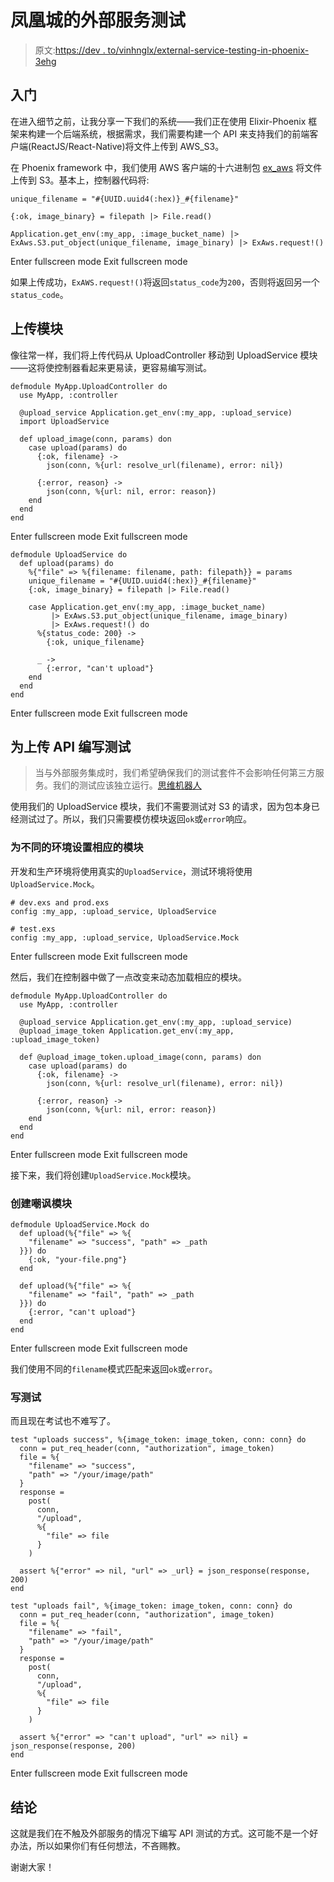 # 凤凰城的外部服务测试

> 原文:[https://dev . to/vinhnglx/external-service-testing-in-phoenix-3ehg](https://dev.to/vinhnglx/external-service-testing-in-phoenix-3ehg)

## 入门

在进入细节之前，让我分享一下我们的系统——我们正在使用 Elixir-Phoenix 框架来构建一个后端系统，根据需求，我们需要构建一个 API 来支持我们的前端客户端(ReactJS/React-Native)将文件上传到 AWS_S3。

在 Phoenix framework 中，我们使用 AWS 客户端的十六进制包 [ex_aws](https://github.com/ex-aws/ex_aws) 将文件上传到 S3。基本上，控制器代码将:

```
unique_filename = "#{UUID.uuid4(:hex)}_#{filename}"

{:ok, image_binary} = filepath |> File.read()

Application.get_env(:my_app, :image_bucket_name) |> ExAws.S3.put_object(unique_filename, image_binary) |> ExAws.request!() 
```

Enter fullscreen mode Exit fullscreen mode

如果上传成功，`ExAWS.request!()`将返回`status_code`为`200`，否则将返回另一个`status_code`。

## 上传模块

像往常一样，我们将上传代码从 UploadController 移动到 UploadService 模块——这将使控制器看起来更易读，更容易编写测试。

```
defmodule MyApp.UploadController do
  use MyApp, :controller

  @upload_service Application.get_env(:my_app, :upload_service)
  import UploadService

  def upload_image(conn, params) don
    case upload(params) do
      {:ok, filename} ->
        json(conn, %{url: resolve_url(filename), error: nil})

      {:error, reason} ->
        json(conn, %{url: nil, error: reason})
    end
  end
end 
```

Enter fullscreen mode Exit fullscreen mode

```
defmodule UploadService do
  def upload(params) do
    %{"file" => %{filename: filename, path: filepath}} = params
    unique_filename = "#{UUID.uuid4(:hex)}_#{filename}"
    {:ok, image_binary} = filepath |> File.read()

    case Application.get_env(:my_app, :image_bucket_name)
         |> ExAws.S3.put_object(unique_filename, image_binary)
         |> ExAws.request!() do
      %{status_code: 200} ->
        {:ok, unique_filename}

      _ ->
        {:error, "can't upload"}
    end
  end
end 
```

Enter fullscreen mode Exit fullscreen mode

## 为上传 API 编写测试

> 当与外部服务集成时，我们希望确保我们的测试套件不会影响任何第三方服务。我们的测试应该独立运行。[思维机器人](https://robots.thoughtbot.com/how-to-stub-external-services-in-tests)

使用我们的 UploadService 模块，我们不需要测试对 S3 的请求，因为包本身已经测试过了。所以，我们只需要模仿模块返回`ok`或`error`响应。

### 为不同的环境设置相应的模块

开发和生产环境将使用真实的`UploadService`，测试环境将使用`UploadService.Mock`。

```
# dev.exs and prod.exs
config :my_app, :upload_service, UploadService

# test.exs
config :my_app, :upload_service, UploadService.Mock 
```

Enter fullscreen mode Exit fullscreen mode

然后，我们在控制器中做了一点改变来动态加载相应的模块。

```
defmodule MyApp.UploadController do
  use MyApp, :controller

  @upload_service Application.get_env(:my_app, :upload_service)
  @upload_image_token Application.get_env(:my_app, :upload_image_token)

  def @upload_image_token.upload_image(conn, params) don
    case upload(params) do
      {:ok, filename} ->
        json(conn, %{url: resolve_url(filename), error: nil})

      {:error, reason} ->
        json(conn, %{url: nil, error: reason})
    end
  end
end 
```

Enter fullscreen mode Exit fullscreen mode

接下来，我们将创建`UploadService.Mock`模块。

### 创建嘲讽模块

```
defmodule UploadService.Mock do
  def upload(%{"file" => %{
    "filename" => "success", "path" => _path
  }}) do
    {:ok, "your-file.png"}
  end

  def upload(%{"file" => %{
    "filename" => "fail", "path" => _path
  }}) do
    {:error, "can't upload"}
  end
end 
```

Enter fullscreen mode Exit fullscreen mode

我们使用不同的`filename`模式匹配来返回`ok`或`error`。

### 写测试

而且现在考试也不难写了。

```
test "uploads success", %{image_token: image_token, conn: conn} do
  conn = put_req_header(conn, "authorization", image_token)
  file = %{
    "filename" => "success",
    "path" => "/your/image/path"
  }
  response =
    post(
      conn,
      "/upload",
      %{
        "file" => file
      }
    )

  assert %{"error" => nil, "url" => _url} = json_response(response, 200)
end

test "uploads fail", %{image_token: image_token, conn: conn} do
  conn = put_req_header(conn, "authorization", image_token)
  file = %{
    "filename" => "fail",
    "path" => "/your/image/path"
  }
  response =
    post(
      conn,
      "/upload",
      %{
        "file" => file
      }
    )

  assert %{"error" => "can't upload", "url" => nil} = json_response(response, 200)
end 
```

Enter fullscreen mode Exit fullscreen mode

## 结论

这就是我们在不触及外部服务的情况下编写 API 测试的方式。这可能不是一个好办法，所以如果你们有任何想法，不吝赐教。

谢谢大家！